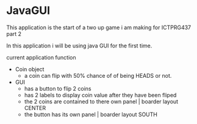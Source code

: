 # JavaGUI
This application is the start of a two up game i am making for ICTPRG437 part 2 

In this application i will be using java GUI for the first time.

current application function
- Coin object
  - a coin can flip with 50% chance of of being HEADS or not.
- GUI
  - has a button to flip 2 coins
  - has 2 labels to display coin value after they have been fliped
  - the 2 coins are contained to there own panel | boarder layout CENTER
  - the button has its own panel | boarder layout SOUTH
